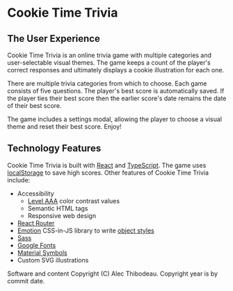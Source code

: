 # Cookie Time Trivia

## The User Experience

Cookie Time Trivia is an online trivia game with multiple categories and user-selectable visual themes. The game keeps a count of the player's correct responses and ultimately displays a cookie illustration for each one.

There are multiple trivia categories from which to choose. Each game consists of five questions. The player's best score is automatically saved. If the player ties their best score then the earlier score's date remains the date of their best score.

The game includes a settings modal, allowing the player to choose a visual theme and reset their best score. Enjoy!

## Technology Features

Cookie Time Trivia is built with [React](https://reactjs.org/) and [TypeScript](https://www.typescriptlang.org/). The game uses [localStorage](https://developer.mozilla.org/en-US/docs/Web/API/Window/localStorage) to save high scores. Other features of Cookie Time Trivia include:
- Accessibility
  - [Level AAA](https://www.w3.org/WAI/WCAG2AAA-Conformance) color contrast values
  - Semantic HTML tags
  - Responsive web design
- [React Router](https://reactrouter.com/docs/en/v6)
- [Emotion](https://emotion.sh/docs/introduction) CSS-in-JS library to write [object styles](https://emotion.sh/docs/object-styles)
- [Sass](https://sass-lang.com)
- [Google Fonts](https://fonts.google.com)
- [Material Symbols](https://fonts.google.com/icons)
- Custom SVG illustrations

Software and content Copyright (C) Alec Thibodeau. Copyright year is by commit date.